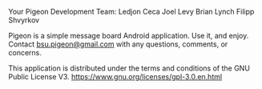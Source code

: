 Your Pigeon Development Team:
  Ledjon Ceca
  Joel Levy
  Brian Lynch
  Filipp Shvyrkov

Pigeon is a simple message board Android application. Use it, and enjoy. Contact bsu.pigeon@gmail.com with any questions, comments, or concerns.

This application is distributed under the terms and conditions of the GNU Public License V3.
https://www.gnu.org/licenses/gpl-3.0.en.html

